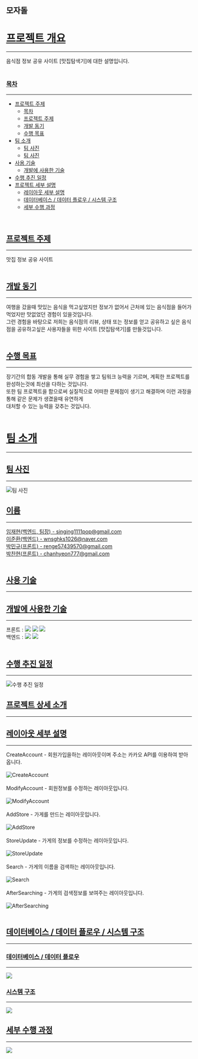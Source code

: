 ## 모자돌
<div>
        <a href="#outline"><h1 id="outline">프로젝트 개요</h1></a>
        <hr>
        음식점 정보 공유 사이트 [맛집탐색기]에 대한 설명입니다.
        <br>
        <br>
        <a href="#index"><h3 id="index">목차</h3></a>
        <hr>
        <ul>
          <li>
            <a href="#topic">프로젝트 주제</a>
            <ul>
              <li><a href="#index">목차</a></li>
              <li><a href="#topic">프로젝트 주제</a></li>
              <li><a href="#motivation">개발 동기</a></li>
              <li><a href="#target">수행 목표</a></li>
            </ul>
          </li>
          <li>
            <a href="#About-the-team">팀 소개</a>
            <ul>
              <li><a href="#team-picture">팀 사진</a></li>
              <li><a href="#team-name">팀 사진</a></li>
            </ul>
          </li>
          <li>
            <a href="#tech">사용 기술</a>
            <ul>
              <li><a href="#tech-use">개발에 사용한 기술</a></li>
            </ul>
          </li>
          <li>
            <a href="#calendar">수행 추진 일정</a>
          </li>
          <li>
            <a href="#detail">프로젝트 세부 설명</a>
            <ul>
              <li><a href="#layout">레이아웃 세부 설명</a></li>
              <li><a href="#db-flow-system">데이터베이스 / 데이터 플로우 / 시스템 구조</a></li>
              <li><a href="#detail-process">세부 수행 과정</a></li>
            </ul>
          </li>
        </ul>
        <br>
        <a href="#topic"><h2 id="topic">프로젝트 주제</h2></a>
        <hr>
        맛집 정보 공유 사이트
        <br>
        <br>
        <a href="#motivation"><h2 id="motivation">개발 동기</h2></a>
        <hr>
        여행을 갔을때 맛있는 음식을 먹고싶었지만 정보가 없어서 근처에 있는 음식점을 들어가 먹었지만 맛없었던 경험이 있을것입니다.<br>
          그런 경험을 바탕으로 저희는 음식점의 리뷰, 상태 또는 정보를 얻고 공유하고 싶은 음식점을 공유하고싶은 사용자들을 위한 사이트 [맛집탐색기]를 만들것입니다.
        <br>
        <br>
        <a href="#target"><h2 id="target">수행 목표</h2></a>
        <hr>
        장기간의 합동 개발을 통해 실무 경험을 쌓고 팀워크 능력을 기르며, 계획한 프로젝트를 완성하는것에 최선을 다하는 것입니다.<br>
          또한 팀 프로젝트을 함으로써 실질적으로 어떠한 문제점이 생기고 해결하며 이런 과정을 통해 같은 문제가 생겼을때 유연하게<br>
          대처할 수 있는 능력을 갖추는 것입니다.
        <br>
        <br>
        <a href="#About-the-team"><h1 id="About-the-team">팀 소개</h1></a>
        <hr>
        <a href="#team-picture"><h2 id="team-picture">팀 사진</h2></a>
        <hr>
        <img src="https://raw.githubusercontent.com/GBSWmojaDol/mojaDol/master/ReadMe/%ED%8C%80%EC%9B%90_%EC%82%AC%EC%A7%84.png" alt="팀 사진" >
        <br>
        <a href="#team-name"><h2 id="team-name">이름</h2></a>
        <hr>
        <a href="https://github.com/reproduce0529">임재현(백엔드, 팀장) - singing1111pop@gmail.com</a> <br>
        <a href="https://github.com/shell-by">이준환(백엔드) - wnsghks1026@naver.com</a> <br>
        <a href="https://github.com/mingyu9570">박민규(프론트) - renge57439570@gmail.com</a> <br>
        <a href="https://github.com/hanavi999">박찬현(프론트) - chanhyeon777@gmail.com</a> <br>
        <br>
        <a href="#tech"><h2 id="tech">사용 기술</h2></a>
        <hr>
        <a href="#tech-use"><h2 id="tech-use">개발에 사용한 기술</h2></a>
        <hr>
        프론트 : <a href="#tech-use"><img src="https://img.shields.io/badge/HTML5-E34F26?style=flat-square&logo=html5&logoColor=white"/></a>
        <a href="#tech-use"><img src="https://img.shields.io/badge/CSS3-1572B6?style=flat-square&logo=css&logoColor=white"/></a>
        <a href="#tech-use"><img src="https://img.shields.io/badge/JavaScript-F7DF1E?style=flat-square&logo=javascript&logoColor=black"/></a> <br>
        백엔드 : <a href="#tech-use"><img src="https://img.shields.io/badge/Laravel-FF2D20?style=flat-square&logo=laravel&logoColor=white"/></a>
        <a href="#tech-use"><img src="https://img.shields.io/badge/PHP-777BB4?style=flat-square&logo=php&logoColor=white"/></a>
        <br>
        <br>
        <a href="#calendar"><h2 id="calendar">수행 추진 일정</h2></a>
        <hr>
        <img src="https://raw.githubusercontent.com/GBSWmojaDol/mojaDol/master/ReadMe/%EC%88%98%ED%96%89_%EC%B6%94%EC%A7%84_%EC%9D%BC%EC%A0%95.png" alt="수행 추진 일정" >
        <a href="#detail"><h2 id="detail">프로젝트 상세 소개</h2></a>
        <hr>
        <a href="#layout"><h2 id="layout">레이아웃 세부 설명</h2></a>
        <hr>
        CreateAccount - 회원가입을하는 레이아웃이며 주소는 카카오 API를 이용하여 받아옵니다. <br><br>
        <img src="https://raw.githubusercontent.com/GBSWmojaDol/mojaDol/master/ReadMe/CreateAccount.png" alt="CreateAccount" >
        <br><br>
        ModifyAccount - 회원정보를 수정하는 레이아웃입니다. <br><br>
        <img src="https://raw.githubusercontent.com/GBSWmojaDol/mojaDol/master/ReadMe/ModifyAccount.png" alt="ModifyAccount" >
        <br><br>
        AddStore - 가게를 만드는 레이아웃입니다. <br><br>
        <img src="https://raw.githubusercontent.com/GBSWmojaDol/mojaDol/master/ReadMe/AddStore.png" alt="AddStore" >
        <br><br>
        StoreUpdate - 가게의 정보를 수정하는 레이아웃입니다. <br><br>
        <img src="https://raw.githubusercontent.com/GBSWmojaDol/mojaDol/master/ReadMe/StoreUpdate.png" alt="StoreUpdate" >
        <br><br>
        Search - 가게의 이름을 검색하는 레이아웃입니다. <br><br>
        <img src="https://raw.githubusercontent.com/GBSWmojaDol/mojaDol/master/ReadMe/search.png" alt="Search" >
        <br><br>
        AfterSearching - 가게의 검색정보를 보여주는 레이아웃입니다.<br><br>
        <img src="https://raw.githubusercontent.com/GBSWmojaDol/mojaDol/master/ReadMe/AfterSearching.png" alt="AfterSearching" >
        <br><br>
        <a href="#db-flow-system"><h2 id="db-flow-system">데이터베이스 / 데이터 플로우 / 시스템 구조</h2></a>
        <hr>
        <a href="db-flow"><h3 id="db-flow">데이터베이스 / 데이터 플로우</h3></a>
        <hr>
        <img src="https://raw.githubusercontent.com/GBSWmojaDol/mojaDol/master/ReadMe/%EB%8D%B0%EC%9D%B4%ED%84%B0%EB%B2%A0%EC%9D%B4%EC%8A%A4_ERD.png">
        <br>
        <a href="db-flow"><h3 id="db-flow">시스템 구조</h3></a>
        <hr>
        <img src="https://raw.githubusercontent.com/GBSWmojaDol/mojaDol/master/ReadMe/%EC%8B%9C%EC%8A%A4%ED%85%9C_%EA%B5%AC%EC%A1%B0.png">
        <br>
        <a href="db-flow"><h2 id="db-flow">세부 수행 과정</h2></a>
        <hr>
        <img src="https://raw.githubusercontent.com/GBSWmojaDol/mojaDol/master/ReadMe/%EC%84%B8%EB%B6%80_%EC%88%98%ED%96%89_%EA%B3%BC%EC%A0%95.png">
        <br>
